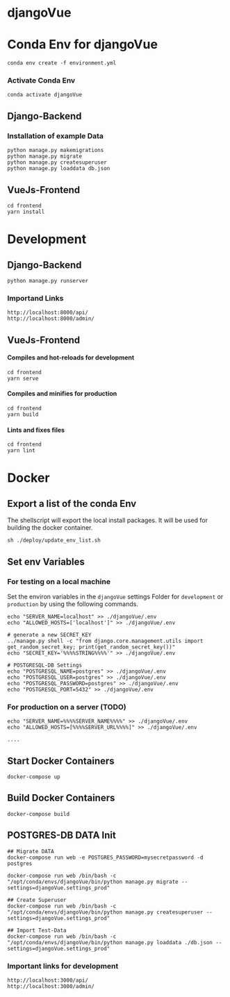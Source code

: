 # djangoVue

# Conda Env for djangoVue
```
conda env create -f environment.yml
```

### Activate Conda Env
```
conda activate djangoVue
```

## Django-Backend
### Installation of example Data
```
python manage.py makemigrations
python manage.py migrate
python manage.py createsuperuser
python manage.py loaddata db.json
```

## VueJs-Frontend
```
cd frontend
yarn install
```

# Development

## Django-Backend
```
python manage.py runserver
```

### Importand Links
```
http://localhost:8000/api/
http://localhost:8000/admin/
```

## VueJs-Frontend

#### Compiles and hot-reloads for development
```
cd frontend
yarn serve
```

#### Compiles and minifies for production
```
cd frontend
yarn build
```

#### Lints and fixes files
```
cd frontend
yarn lint
```


# Docker
## Export a list of the conda Env
The shellscript will export the local install packages. It will be used for building the docker container.
```
sh ./deploy/update_env_list.sh
```

## Set env Variables
### For testing on a local machine
Set the environ variables in the `djangoVue` settings Folder for `development` or `production` by using the following commands.
```
echo "SERVER_NAME=localhost" >> ./djangoVue/.env
echo "ALLOWED_HOSTS=['localhost']" >> ./djangoVue/.env

# generate a new SECRET_KEY
../manage.py shell -c "from django.core.management.utils import get_random_secret_key; print(get_random_secret_key())"
echo "SECRET_KEY='%%%%STRING%%%%'" >> ./djangoVue/.env

# POSTGRESQL-DB Settings
echo "POSTGRESQL_NAME=postgres" >> ./djangoVue/.env
echo "POSTGRESQL_USER=postgres" >> ./djangoVue/.env
echo "POSTGRESQL_PASSWORD=postgres" >> ./djangoVue/.env
echo "POSTGRESQL_PORT=5432" >> ./djangoVue/.env
```

### For production on a server (TODO)
```
echo "SERVER_NAME=%%%%SERVER_NAME%%%%" >> ./djangoVue/.env
echo "ALLOWED_HOSTS=[%%%%SERVER_URL%%%%]" >> ./djangoVue/.env

....
```

## Start Docker Containers
```
docker-compose up
```


## Build Docker Containers
```
docker-compose build
```

## POSTGRES-DB DATA Init
```
## Migrate DATA
docker-compose run web -e POSTGRES_PASSWORD=mysecretpassword -d postgres

docker-compose run web /bin/bash -c "/opt/conda/envs/djangoVue/bin/python manage.py migrate --settings=djangoVue.settings_prod"

## Create Superuser
docker-compose run web /bin/bash -c "/opt/conda/envs/djangoVue/bin/python manage.py createsuperuser --settings=djangoVue.settings_prod"

## Import Test-Data 
docker-compose run web /bin/bash -c "/opt/conda/envs/djangoVue/bin/python manage.py loaddata ./db.json --settings=djangoVue.settings_prod"
```

### Important links for development
```
http://localhost:3000/api/
http://localhost:3000/admin/
```
